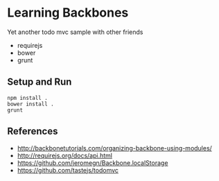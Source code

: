 # Learning Backbones

Yet another todo mvc sample with other friends

* requirejs
* bower
* grunt


## Setup and Run

```
npm install .
bower install .
grunt
```

## References

* http://backbonetutorials.com/organizing-backbone-using-modules/
* http://requirejs.org/docs/api.html
* https://github.com/jeromegn/Backbone.localStorage
* https://github.com/tastejs/todomvc